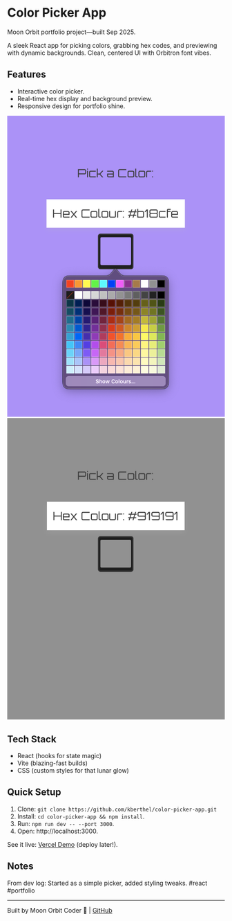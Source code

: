 # Color Picker App 
Moon Orbit portfolio project—built Sep 2025.

A sleek React app for picking colors, grabbing hex codes, and previewing with dynamic backgrounds. Clean, centered UI with Orbitron font vibes.

## Features
- Interactive color picker.
- Real-time hex display and background preview.
- Responsive design for portfolio shine.

![Screenshot 1](Screenshot1.png)  
![Screenshot 2](Screenshot2.png)

## Tech Stack
- React (hooks for state magic)
- Vite (blazing-fast builds)
- CSS (custom styles for that lunar glow)

## Quick Setup
1. Clone: `git clone https://github.com/kberthel/color-picker-app.git`
2. Install: `cd color-picker-app && npm install`.
3. Run: `npm run dev -- --port 3000`.
4. Open: http://localhost:3000.

See it live: [Vercel Demo](https://your-app.vercel.app) (deploy later!).

## Notes
From dev log: Started as a simple picker, added styling tweaks. #react #portfolio

---
Built by Moon Orbit Coder 🌙 | [GitHub](https://github.com/abcde/2025MoonOrbitVault)
